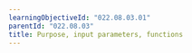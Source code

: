 ```yaml
---
learningObjectiveId: "022.08.03.01"
parentId: "022.08.03"
title: Purpose, input parameters, functions
---
```

